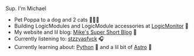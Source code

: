 Sup. I'm Michael

- Pet Poppa to a dog and 2 cats 🐶🐱🐱
- Building LogicModules and LogicModule accessories at [LogicMonitor](https://www.logicmonitor.com/) 🤖
- My website and lil blog: [Mike's Super Short Blog](https://michaelraymond.dev/) 📝
- Currently listening to: [stzzyasfvck](https://www.youtube.com/watch?v=lYrLM-6Zj80) 🎧
- Currently learning about: [Python](https://www.python.org/) 🐍 and a lil bit of [Astro](https://astro.build/) 🚀
